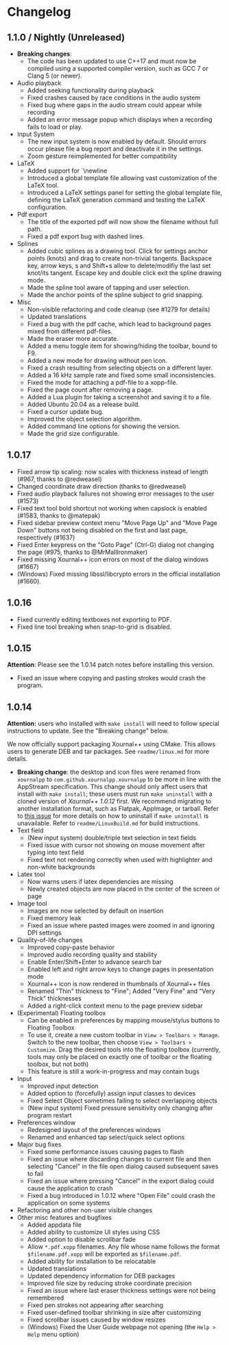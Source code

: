 # Changelog

## 1.1.0 / Nightly (Unreleased)

* **Breaking changes**:
    * The code has been updated to use C++17 and must now be compiled using a
      supported compiler version, such as GCC 7 or Clang 5 (or newer).
* Audio playback
    * Added seeking functionality during playback
    * Fixed crashes caused by race conditions in the audio system
    * Fixed bug where gaps in the audio stream could appear while recording
    * Added an error message popup which displays when a recording fails to load
      or play.
* Input System
    * The new input system is now enabled by default. Should errors occur please
      file a bug report and deactivate it in the settings.
    * Zoom gesture reimplemented for better compatibility
* LaTeX
    * Added support for `\newline
    * Introduced a global template file allowing vast customization of the
      LaTeX tool.
    * Introduced a LaTeX settings panel for setting the global template
      file, defining the LaTeX generation command and testing the LaTeX 
      configuration.
* Pdf export
    * The title of the exported pdf will now show the filename without full 
    path.
    * Fixed a pdf export bug with dashed lines.
* Splines
    * Added cubic splines as a drawing tool. Click for settings anchor points
     (knots) and drag to create non-trivial tangents. Backspace key,
     arrow keys, s and Shift+s allow to delete/modifiy the last set knot/its
     tangent. Escape key and double click exit the spline drawing mode.
    * Made the spline tool aware of tapping and user selection.
    * Made the anchor points of the spline subject to grid snapping.
* Misc
    * Non-visible refactoring and code cleanup (see #1279 for details)
    * Updated translations
    * Fixed a bug with the pdf cache, which lead to background pages
      mixed from different pdf-files.
    * Made the eraser more accurate.
    * Added a menu toggle item for showing/hiding the toolbar, bound to F9.
    * Added a new mode for drawing without pen icon.
    * Fixed a crash resulting from selecting objects on a different layer.
    * Added a 16 kHz sample rate and fixed some small inconsistencies.
    * Fixed the mode for attaching a pdf-file to a xopp-file.
    * Fixed the page count after removing a page.
    * Added a Lua plugin for taking a screenshot and saving it to a file.
    * Added Ubuntu 20.04 as a release build.
    * Fixed a cursor update bug.
    * Improved the object selection algorithm.
    * Added command line options for showing the version.
    * Made the grid size configurable.

## 1.0.17

* Fixed arrow tip scaling: now scales with thickness instead of length (#967,
  thanks to @redweasel)
* Changed coordinate draw direction (thanks to @redweasel)
* Fixed audio playback failures not showing error messages to the user (#1573)
* Fixed text tool bold shortcut not working when capslock is enabled (#1583,
  thanks to @matepak)
* Fixed sidebar preview context menu "Move Page Up" and "Move Page Down" buttons
  not being disabled on the first and last page, respectively (#1637)
* Fixed Enter keypress on the "Goto Page" (Ctrl-G) dialog not changing the page
  (#975, thanks to @MrMallIronmaker)
* Fixed missing Xournal++ icon errors on most of the dialog windows (#1667)
* (Windows) Fixed missing libssl/libcrypto errors in the official installation
  (#1660).

## 1.0.16

* Fixed currently editing textboxes not exporting to PDF.
* Fixed line tool breaking when snap-to-grid is disabled.

## 1.0.15

**Attention**: Please see the 1.0.14 patch notes before installing this version.

* Fixed an issue where copying and pasting strokes would crash the program.

## 1.0.14

**Attention:** users who installed with `make install` will need to follow
special instructions to update. See the "Breaking change" below.

We now officially support packaging Xournal++ using CMake. This allows users to
generate DEB and tar packages. See `readme/linux.md` for more details.

* **Breaking change**: the desktop and icon files were renamed from `xournalpp`
  to `com.github.xournalpp.xournalpp` to be more in line with the AppStream
  specification. This change should only affect users that install with `make
  install`; these users must run `make uninstall` with a cloned version of
  _Xournal++ 1.0.12_ first. We recommend migrating to another installation
  format, such as Flatpak, AppImage, or tarball. Refer to [this
  issue](https://github.com/xournalpp/xournalpp/issues/1442#issuecomment-524566511)
  for more details on how to uninstall if `make uninstall` is unavailable. Refer
  to `readme/LinuxBuild.md` for build instructions.
* Text field
    * (New input system) double/triple text selection in text fields
    * Fixed issue with cursor not showing on mouse movement after typing into
      text field
    * Fixed text not rendering correctly when used with highlighter and
      non-white backgrounds
* Latex tool
    * Now warns users if latex dependencies are missing
    * Newly created objects are now placed in the center of the screen or page
* Image tool
    * Images are now selected by default on insertion
    * Fixed memory leak
    * Fixed an issue where pasted images were zoomed in and ignoring DPI settings
* Quality-of-life changes
    * Improved copy-paste behavior
    * Improved audio recording quality and stability
    * Enable Enter/Shift+Enter to advance search bar
    * Enabled left and right arrow keys to change pages in presentation mode
    * Xournal++ icon is now rendered in thumbnails of Xournal++ files
    * Renamed "Thin" thickness to "Fine"; Added "Very Fine" and "Very Thick"
      thicknesses
    * Added a right-click context menu to the page preview sidebar
* (Experimental) Floating toolbox
    * Can be enabled in preferences by mapping mouse/stylus buttons to Floating Toolbox
    * To use it, create a new custom toolbar in `View > Toolbars > Manage`.
      Switch to the new toolbar, then choose `View > Toolbars > Customize`. Drag
      the desired tools into the floating toolbox (currently, tools may only
      be placed on exactly one of toolbar or the floating toolbox, but not both)
    * This feature is still a work-in-progress and may contain bugs
* Input
    * Improved input detection
    * Added option to (forcefully) assign input classes to devices
    * Fixed Select Object sometimes failing to select overlapping objects
    * (New input system) Fixed pressure sensitivity only changing after program restart
* Preferences window
    * Redesigned layout of the preferences windows
    * Renamed and enhanced tap select/quick select options
* Major bug fixes
    * Fixed some performance issues causing pages to flash
    * Fixed an issue where discarding changes to current file and then selecting
      "Cancel" in the file open dialog caused subsequent saves to fail
    * Fixed an issue where pressing "Cancel" in the export dialog could cause
      the application to crash
    * Fixed a bug introduced in 1.0.12 where "Open File" could crash the
      application on some systems
* Refactoring and other non-user visible changes
* Other misc features and bugfixes
    * Added appdata file
    * Added ability to customize UI styles using CSS
    * Added option to disable scrollbar fade
    * Allow `*.pdf.xopp` filenames. Any file whose name follows the format
      `$filename.pdf.xopp` will be exported as `$filename.pdf`.
    * Added ability for installation to be relocatable
    * Updated translations
    * Updated dependency information for DEB packages
    * Improved file size by reducing stroke coordinate precision
    * Fixed an issue where last eraser thickness settings were not being remembered
    * Fixed pen strokes not appearing after searching
    * Fixed user-defined toolbar shrinking in size after customizing
    * Fixed scrollbar issues caused by window resizes
    * (Windows) Fixed the User Guide webpage not opening (the `Help > Help` menu
      option)
